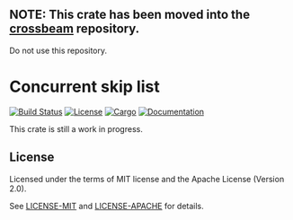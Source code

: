 ## NOTE: This crate has been moved into the [crossbeam](https://github.com/crossbeam-rs/crossbeam) repository.

Do not use this repository.

# Concurrent skip list

[![Build Status](https://travis-ci.org/crossbeam-rs/crossbeam-skiplist.svg?branch=master)](https://travis-ci.org/crossbeam-rs/crossbeam-skiplist)
[![License](https://img.shields.io/badge/license-MIT%2FApache--2.0-blue.svg)](https://github.com/crossbeam-rs/crossbeam-skiplist)
[![Cargo](https://img.shields.io/crates/v/crossbeam-skiplist.svg)](https://crates.io/crates/crossbeam-skiplist)
[![Documentation](https://docs.rs/crossbeam-skiplist/badge.svg)](https://docs.rs/crossbeam-skiplist)

This crate is still a work in progress.

<!--
## Usage

Add this to your `Cargo.toml`:

```toml
[dependencies]
crossbeam-skiplist = "0.1"
```

Next, add this to your crate:

```rust
extern crate crossbeam_skiplist;
```
-->

## License

Licensed under the terms of MIT license and the Apache License (Version 2.0).

See [LICENSE-MIT](LICENSE-MIT) and [LICENSE-APACHE](LICENSE-APACHE) for details.
